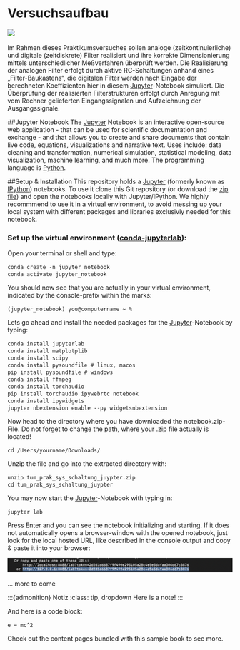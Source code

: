 # Versuchsaufbau

<img src="https://media1.giphy.com/media/ywvoMVxBE31mNuoYDF/giphy.gif?cid=ecf05e47redq0qf8hnaohrtwc9z7og83ts8jnd18nzvs3btr&rid=giphy.gif&ct=g" height=300 />

Im Rahmen dieses Praktikumsversuches sollen analoge (zeitkontinuierliche) und digitale
(zeitdiskrete) Filter realisiert und ihre korrekte Dimensionierung mittels unterschiedlicher
Meßverfahren überprüft werden. Die Realisierung der analogen Filter erfolgt durch aktive
RC-Schaltungen anhand eines „Filter-Baukastens“, die digitalen Filter werden nach Eingabe der
berechneten Koeffizienten hier in diesem [Jupyter][]-Notebook simuliert. Die Überprüfung der realisierten
Filterstrukturen erfolgt durch Anregung mit vom Rechner gelieferten Eingangssignalen
und Aufzeichnung der Ausgangssignale.

##Jupyter Notebook
The [Jupyter] Notebook is an interactive open-source web application - that can be used for scientific documentation and exchange - and that allows you to create and share documents that contain live code, equations, visualizations and narrative text. 
Uses include: data cleaning and transformation, numerical simulation, statistical modeling, data visualization, machine learning, and much more. 
The programming language is [Python][].

##Setup & Installation
This repository holds a [Jupyter][] (formerly known as [IPython][])
notebooks. To use it clone this Git repository (or download the [zip file][]) and open the
  notebooks locally with Jupyter/IPython. We highly recommmend to use it in a virtual environment, to avoid messing up your local system with different packages and libraries exclusivly needed for this notebook.

### Set up the virtual environment ([conda-jupyterlab][]):
Open your terminal or shell and type:
```shell
conda create -n jupyter_notebook
conda activate jupyter_notebook
```
You should now see that you are actually in your virtual environment, indicated by the console-prefix within the marks:
```shell
(jupyter_notebook) you@computername ~ % 
```
Lets go ahead and install the needed packages for the [Jupyter][]-Notebook by typing:
```shell
conda install jupyterlab
conda install matplotplib
conda install scipy
conda install pysoundfile # linux, macos
pip install pysoundfile # windows
conda install ffmpeg
conda install torchaudio
pip install torchaudio ipywebrtc notebook
conda install ipywidgets
jupyter nbextension enable --py widgetsnbextension

```
Now head to the directory where you have downloaded the notebook.zip-File. 
Do not forget to change the path, where your .zip file actually is located!
```shell
cd /Users/yourname/Downloads/
```
Unzip the file and go into the extracted directory with:
```shell
unzip tum_prak_sys_schaltung_juypter.zip
cd tum_prak_sys_schaltung_juypter
```
You may now start the [Jupyter][]-Notebook with typing in:
```
jupyter lab
```
Press Enter and you can see the notebook initializing and starting.
If it does not automatically opens a browser-window with the opened notebook, just look for the local hosted URL, like described in the console output and copy & paste it into your browser:

![Alt text](aassets/jupyer_url.png "Juyper-Notebook localhost url")

[zip file]: https://google.de
[Jupyter]: https://jupyter.org/
[Python]: https://www.python.org/
[IPython]: https://ipython.org/notebook.html
[conda-jupyterlab]: https://jupyter.org/install

... more to come 

:::{admonition} Notiz
:class: tip, dropdown
Here is a note!
:::

And here is a code block:

```
e = mc^2
```

Check out the content pages bundled with this sample book to see more.
